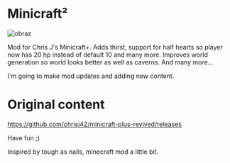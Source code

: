 # Minicraft²
![obraz](https://user-images.githubusercontent.com/54317957/161441052-4cdce0d6-72cb-4082-9969-e2a32602ea13.png)


Mod for Chris J's Minicraft+.
Adds thirst, support for half hearts so player now has 20 hp instead of default 10 and many more.
Improves world generation so world looks better as well as caverns.
And many more...

I'm going to make mod updates and adding new content.

# Original content
https://github.com/chrisj42/minicraft-plus-revived/releases

Have fun ;)

Inspired by tough as nails, minecraft mod a little bit.
